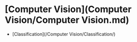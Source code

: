 # [Computer Vision](Computer Vision/Computer Vision.md)
- [Classification](/Computer Vision/Classification/)

